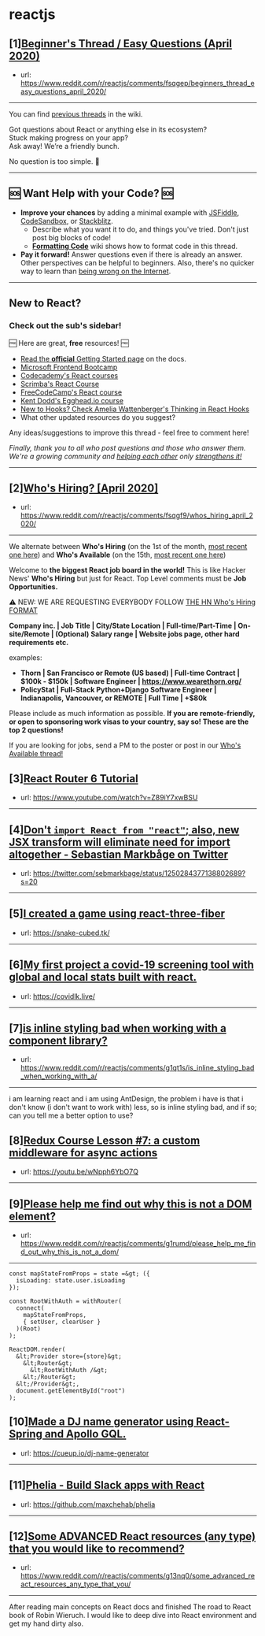 # reactjs
## [1][Beginner's Thread / Easy Questions (April 2020)](https://www.reddit.com/r/reactjs/comments/fsqgep/beginners_thread_easy_questions_april_2020/)
- url: https://www.reddit.com/r/reactjs/comments/fsqgep/beginners_thread_easy_questions_april_2020/
---
You can find [previous threads][wiki previous threads] in the wiki.

Got questions about React or anything else in its ecosystem?  
Stuck making progress on your app?  
Ask away! We’re a friendly bunch.

No question is too simple. 🙂

---

## 🆘 Want Help with your Code? 🆘

- **Improve your chances** by adding a minimal example with [JSFiddle][jsfiddle], [CodeSandbox][code sandbox], or [Stackblitz][stackblitz].
  - Describe what you want it to do, and things you've tried. Don't just post big blocks of code!
  - **[Formatting Code][wiki formatting code]** wiki shows how to format code in this thread.
- **Pay it forward!** Answer questions even if there is already an answer. Other perspectives can be helpful to beginners. Also, there's no quicker way to learn than [being wrong on the Internet][being wrong on the internet].

---

## New to React?

### Check out the sub's **sidebar**!

🆓 Here are great, **free** resources! 🆓

- [Read the **official** Getting Started page][official getting started page] on the docs.
- [Microsoft Frontend Bootcamp][microsoft frontend bootcamp]
- [Codecademy's React courses][codecademy's react courses]
- [Scrimba's React Course][scrimba's react course]
- [FreeCodeCamp's React course][freecodecamp's react course]
- [Kent Dodd's Egghead.io course][kent dodd's egghead.io course]
- [New to Hooks? Check Amelia Wattenberger's Thinking in React Hooks][thinking in react hooks]
- What other updated resources do you suggest?

Any ideas/suggestions to improve this thread - feel free to comment here!

_Finally, thank you to all who post questions and those who answer them. We're a growing community and [helping each other][learn by teaching] only [strengthens it!][learn in public]_

---

[thinking in react hooks]: https://wattenberger.com/blog/react-hooks
[freecodecamp's react course]: https://www.freecodecamp.org/news/learn-react-course/
[microsoft frontend bootcamp]: https://www.reddit.com/r/reactjs/comments/auu02f/microsoft_has_open_sourced_their_frontend/
[official getting started page]: https://reactjs.org/docs/getting-started.html
[/u/acemarke]: https://www.reddit.com/u/acemarke
[suggested resources for learning react]: http://blog.isquaredsoftware.com/2017/12/blogged-answers-learn-react/
[kent dodd's egghead.io course]: http://kcd.im/beginner-react
[codecademy's react courses]: https://www.codecademy.com/catalog/language/javascript
[scrimba's react course]: https://scrimba.com/g/glearnreact
[wiki formatting code]: https://www.reddit.com/r/reactjs/wiki/index#wiki_formatting_code
[wiki previous threads]: https://www.reddit.com/r/reactjs/wiki/index#wiki_previous_threads
[code sandbox]: https://codesandbox.io/s/new
[jsfiddle]: https://jsfiddle.net/Luktwrdm/
[stackblitz]: https://stackblitz.com/
[being wrong on the internet]: https://xkcd.com/386/
[tweet organization]: https://twitter.com/dan_abramov/status/1027245759232651270?lang=en
[get started with redux]: https://www.reddit.com/r/reactjs/wiki/index#wiki_getting_started_with_redux
[learn by teaching]: https://en.wikipedia.org/wiki/Learning_by_teaching
[learn in public]: https://www.swyx.io/writing/learn-in-public/
## [2][Who's Hiring? [April 2020]](https://www.reddit.com/r/reactjs/comments/fsqgf9/whos_hiring_april_2020/)
- url: https://www.reddit.com/r/reactjs/comments/fsqgf9/whos_hiring_april_2020/
---
We alternate between **Who's Hiring** (on the 1st of the month, [most recent one here][hiring:most recent]) and **Who's Available** (on the 15th, [most recent one here][available:most recent])

Welcome to **the biggest React job board in the world!** This is like Hacker News' **Who's Hiring** but just for React. Top Level comments must be **Job Opportunities.**

⚠️ NEW: WE ARE REQUESTING EVERYBODY FOLLOW [THE HN Who's Hiring FORMAT][format:hiring:hn]

**Company inc. | Job Title | City/State Location | Full-time/Part-Time | On-site/Remote | (Optional) Salary range | Website jobs page, other hard requirements etc.**

examples:

- **Thorn | San Francisco or Remote (US based) | Full-time Contract | $100k - $150k | Software Engineer | https://www.wearethorn.org/**
- **PolicyStat | Full-Stack Python+Django Software Engineer | Indianapolis, Vancouver, or REMOTE | Full Time | +\$80k**

Please include as much information as possible. **If you are remote-friendly, or open to sponsoring work visas to your country, say so! These are the top 2 questions!**

If you are looking for jobs, send a PM to the poster or post in our [Who's Available thread!][available:most recent]

[hiring:most recent]: https://www.reddit.com/r/reactjs/comments/fbn65q/whos_hiring_march_2020/
[available:most recent]: https://www.reddit.com/r/reactjs/comments/fiv53t/whos_available_mar_2020/
[format:hiring:hn]: https://news.ycombinator.com/item?id=21683554
## [3][React Router 6 Tutorial](https://www.reddit.com/r/reactjs/comments/g1ppx2/react_router_6_tutorial/)
- url: https://www.youtube.com/watch?v=Z89iY7xwBSU
---

## [4][Don't `import React from "react"`; also, new JSX transform will eliminate need for import altogether - Sebastian Markbåge on Twitter](https://www.reddit.com/r/reactjs/comments/g1lirn/dont_import_react_from_react_also_new_jsx/)
- url: https://twitter.com/sebmarkbage/status/1250284377138802689?s=20
---

## [5][I created a game using react-three-fiber](https://www.reddit.com/r/reactjs/comments/g1b4rd/i_created_a_game_using_reactthreefiber/)
- url: https://snake-cubed.tk/
---

## [6][My first project a covid-19 screening tool with global and local stats built with react.](https://www.reddit.com/r/reactjs/comments/g1p8iz/my_first_project_a_covid19_screening_tool_with/)
- url: https://covidlk.live/
---

## [7][is inline styling bad when working with a component library?](https://www.reddit.com/r/reactjs/comments/g1qt1s/is_inline_styling_bad_when_working_with_a/)
- url: https://www.reddit.com/r/reactjs/comments/g1qt1s/is_inline_styling_bad_when_working_with_a/
---
i am learning react and i am using AntDesign, the problem i have is that i don't know (i don't want to work with) less, so is inline styling bad, and if so; can you tell me a better option to use?
## [8][Redux Course Lesson #7: a custom middleware for async actions](https://www.reddit.com/r/reactjs/comments/g1opyl/redux_course_lesson_7_a_custom_middleware_for/)
- url: https://youtu.be/wNpph6YbO7Q
---

## [9][Please help me find out why this is not a DOM element?](https://www.reddit.com/r/reactjs/comments/g1rumd/please_help_me_find_out_why_this_is_not_a_dom/)
- url: https://www.reddit.com/r/reactjs/comments/g1rumd/please_help_me_find_out_why_this_is_not_a_dom/
---
    const mapStateFromProps = state =&gt; ({
      isLoading: state.user.isLoading
    });
    
    const RootWithAuth = withRouter(
      connect(
        mapStateFromProps,
        { setUser, clearUser }
      )(Root)
    );
    
    ReactDOM.render(
      &lt;Provider store={store}&gt;
        &lt;Router&gt;
          &lt;RootWithAuth /&gt;
        &lt;/Router&gt;
      &lt;/Provider&gt;,
      document.getElementById("root")
    );
## [10][Made a DJ name generator using React-Spring and Apollo GQL.](https://www.reddit.com/r/reactjs/comments/g1rmgz/made_a_dj_name_generator_using_reactspring_and/)
- url: https://cueup.io/dj-name-generator
---

## [11][Phelia - Build Slack apps with React](https://www.reddit.com/r/reactjs/comments/g1ab70/phelia_build_slack_apps_with_react/)
- url: https://github.com/maxchehab/phelia
---

## [12][Some ADVANCED React resources (any type) that you would like to recommend?](https://www.reddit.com/r/reactjs/comments/g13nq0/some_advanced_react_resources_any_type_that_you/)
- url: https://www.reddit.com/r/reactjs/comments/g13nq0/some_advanced_react_resources_any_type_that_you/
---
After reading main concepts on React docs and finished The road to React book of Robin Wieruch. I would like to deep dive into React environment and get my hand dirty also.
